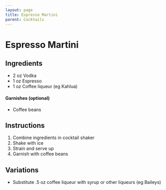 ```yaml
---
layout: page
title: Espresso Martini
parent: Cocktails
---
```


# Espresso Martini

## Ingredients

- 2 oz Vodka
- 1 oz Espresso
- 1 oz Coffee liqueur (eg Kahlua)

#### Garnishes (optional)

- Coffee beans

## Instructions

1. Combine ingredients in cocktail shaker
2. Shake with ice
3. Strain and serve up
4. Garnish with coffee beans

## Variations

- Substitute .5 oz coffee liqueur with syrup or other liqueurs (eg Baileys)
